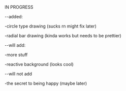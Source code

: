 IN PROGRESS

--added:

-circle type drawing (sucks rn might fix later)

-radial bar drawing (kinda works but needs to be prettier)

--will add:

-more stuff

-reactive background (looks cool)

--will not add

-the secret to being happy (maybe later)

